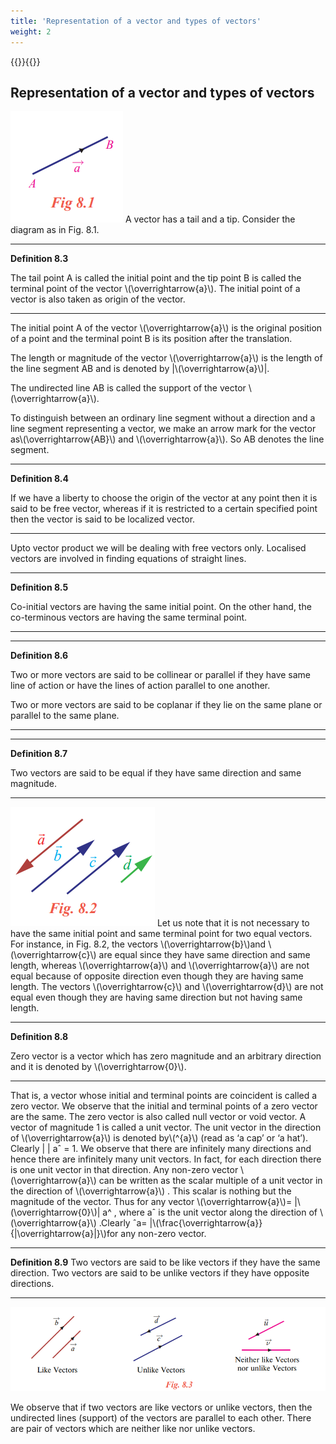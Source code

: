 ```yaml
---
title: 'Representation of a vector and types of vectors'
weight: 2
---
```

{{<katex>}}{{</katex>}}

## Representation of a vector and types of vectors

![alt-text](Fig8.1.PNG "float-end w-25")
A vector has a tail and a tip. Consider the diagram as in Fig. 8.1.

---
**Definition 8.3**

The tail point A is called the initial point and the tip point B is called the terminal point of the vector \\(\overrightarrow{a}\\). The initial point of a vector is also taken as origin of the vector.

---

The initial point A of the vector \\(\overrightarrow{a}\\) is the original position of a point and the terminal point B is its position after the translation.

The length or magnitude of the vector \\(\overrightarrow{a}\\) is the length of the line segment AB and is denoted by |\\(\overrightarrow{a}\\)|.

The undirected line AB is called the support of the vector \\(\overrightarrow{a}\\). 

To distinguish between an ordinary line segment without a direction and a line segment representing a vector, we make an arrow mark for the vector as\\(\overrightarrow{AB}\\) and \\(\overrightarrow{a}\\). So AB denotes the line segment.

---
**Definition 8.4**

If we have a liberty to choose the origin of the vector at any point then it is said to be free vector, whereas if it is restricted to a certain specified point then the vector is said to be localized vector.

---

Upto vector product we will be dealing with free vectors only. Localised vectors are involved in finding equations of straight lines.

---
**Definition 8.5**

Co-initial vectors are having the same initial point. On the other hand, the co-terminous
vectors are having the same terminal point.

---

---
**Definition 8.6**

Two or more vectors are said to be collinear or parallel if they have same line of action or have
the lines of action parallel to one another.

Two or more vectors are said to be coplanar if they lie on the same plane or parallel to the same
plane.

---

---
**Definition 8.7**

Two vectors are said to be equal if they have same direction and same magnitude.

---

![alt-text](fig8.2.PNG "float-end") 
 Let us note that it is not necessary to have the same initial point and same 
terminal point for two equal vectors. For instance, in Fig. 8.2, the vectors \\(\overrightarrow{b}\\)and \\(\overrightarrow{c}\\) are equal since they have same direction and same length, whereas \\(\overrightarrow{a}\\) and \\(\overrightarrow{a}\\) are not equal because of opposite direction even though they are having same length. The vectors \\(\overrightarrow{c}\\) and \\(\overrightarrow{d}\\) are not equal even though they are having same direction but not having same length.

---
**Definition 8.8**

Zero vector is a vector which has zero magnitude and an arbitrary direction and it is 
denoted by \\(\overrightarrow{0}\\).

---

That is, a vector whose initial and terminal points are coincident is called a zero vector.
We observe that the initial and terminal points of a zero vector are the same. The zero vector is also called null vector or void vector.
A vector of magnitude 1 is called a unit vector. The unit vector in the direction of \\(\overrightarrow{a}\\) is denoted by\\(\^{a}\\) (read as ‘a cap’ or ‘a hat’). Clearly | | aˆ = 1.
We observe that there are infinitely many directions and hence there are infinitely many unit vectors. In fact, for each direction there is one unit vector in that direction. 
Any non-zero vector \\(\overrightarrow{a}\\) can be written as the scalar multiple of a unit vector in the direction of \\(\overrightarrow{a}\\) . This scalar is nothing but the magnitude of the vector. 
Thus for any vector \\(\overrightarrow{a}\\)= |\\(\overrightarrow{0}\\)| a^ , where aˆ is the unit vector along the direction of \\(\overrightarrow{a}\\) .Clearly ˆa= |\\(\frac{\overrightarrow{a}}{|\overrightarrow{a}|}\\)for any non-zero vector.

---
**Definition 8.9**
Two vectors are said to be like vectors if they have the same direction. Two vectors are said to 
be unlike vectors if they have opposite directions.

---

![alt-text](fig8.3.PNG)

We observe that if two vectors are like vectors or unlike vectors, then the undirected lines (support) 
of the vectors are parallel to each other. There are pair of vectors which are neither like nor unlike vectors.


